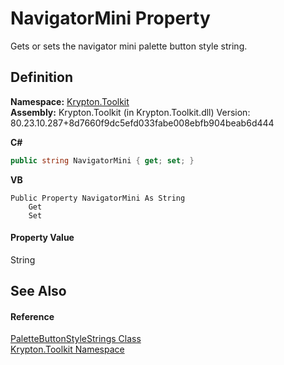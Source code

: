 # NavigatorMini Property


Gets or sets the navigator mini palette button style string.



## Definition
**Namespace:** <a href="79d2eac2-21f4-54ff-7552-b20c33c30600.md">Krypton.Toolkit</a>  
**Assembly:** Krypton.Toolkit (in Krypton.Toolkit.dll) Version: 80.23.10.287+8d7660f9dc5efd033fabe008ebfb904beab6d444

**C#**
``` C#
public string NavigatorMini { get; set; }
```
**VB**
``` VB
Public Property NavigatorMini As String
	Get
	Set
```



#### Property Value
String

## See Also


#### Reference
<a href="e544ce24-f44a-8b52-b379-2eef84968511.md">PaletteButtonStyleStrings Class</a>  
<a href="79d2eac2-21f4-54ff-7552-b20c33c30600.md">Krypton.Toolkit Namespace</a>  

